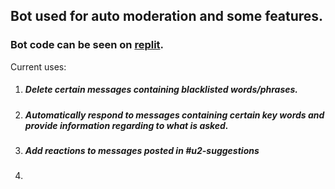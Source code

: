 ## Bot used for auto moderation and some features.
### Bot code can be seen on [replit](https://replit.com/@Pablo824/Fred-the-Fish#main.py "Fred's code").

Current uses:
1. ##### Delete certain messages containing blacklisted words/phrases.
2. ##### Automatically respond to messages containing certain key words and provide information regarding to what is asked.
3. ##### Add reactions to messages posted in #u2-suggestions
4.
